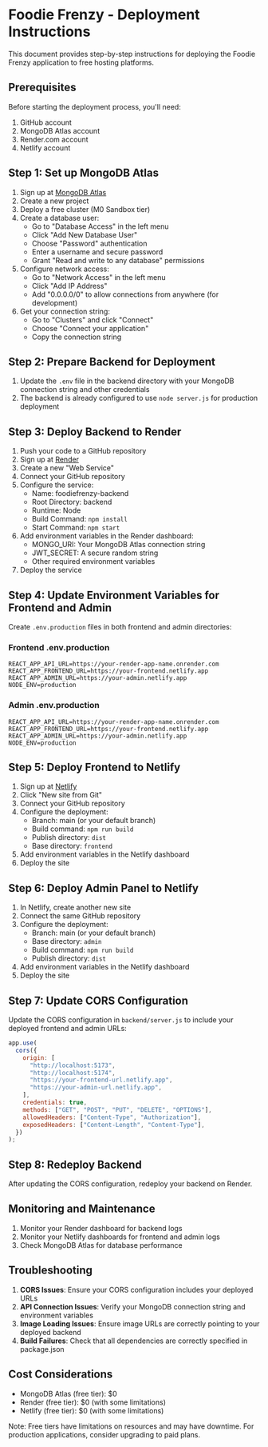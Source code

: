 # Foodie Frenzy - Deployment Instructions

This document provides step-by-step instructions for deploying the Foodie Frenzy application to free hosting platforms.

## Prerequisites

Before starting the deployment process, you'll need:

1. GitHub account
2. MongoDB Atlas account
3. Render.com account
4. Netlify account

## Step 1: Set up MongoDB Atlas

1. Sign up at [MongoDB Atlas](https://www.mongodb.com/cloud/atlas)
2. Create a new project
3. Deploy a free cluster (M0 Sandbox tier)
4. Create a database user:
   - Go to "Database Access" in the left menu
   - Click "Add New Database User"
   - Choose "Password" authentication
   - Enter a username and secure password
   - Grant "Read and write to any database" permissions
5. Configure network access:
   - Go to "Network Access" in the left menu
   - Click "Add IP Address"
   - Add "0.0.0.0/0" to allow connections from anywhere (for development)
6. Get your connection string:
   - Go to "Clusters" and click "Connect"
   - Choose "Connect your application"
   - Copy the connection string

## Step 2: Prepare Backend for Deployment

1. Update the `.env` file in the backend directory with your MongoDB connection string and other credentials
2. The backend is already configured to use `node server.js` for production deployment

## Step 3: Deploy Backend to Render

1. Push your code to a GitHub repository
2. Sign up at [Render](https://render.com)
3. Create a new "Web Service"
4. Connect your GitHub repository
5. Configure the service:
   - Name: foodiefrenzy-backend
   - Root Directory: backend
   - Runtime: Node
   - Build Command: `npm install`
   - Start Command: `npm start`
6. Add environment variables in the Render dashboard:
   - MONGO_URI: Your MongoDB Atlas connection string
   - JWT_SECRET: A secure random string
   - Other required environment variables
7. Deploy the service

## Step 4: Update Environment Variables for Frontend and Admin

Create `.env.production` files in both frontend and admin directories:

### Frontend .env.production

```env
REACT_APP_API_URL=https://your-render-app-name.onrender.com
REACT_APP_FRONTEND_URL=https://your-frontend.netlify.app
REACT_APP_ADMIN_URL=https://your-admin.netlify.app
NODE_ENV=production
```

### Admin .env.production

```env
REACT_APP_API_URL=https://your-render-app-name.onrender.com
REACT_APP_FRONTEND_URL=https://your-frontend.netlify.app
REACT_APP_ADMIN_URL=https://your-admin.netlify.app
NODE_ENV=production
```

## Step 5: Deploy Frontend to Netlify

1. Sign up at [Netlify](https://netlify.com)
2. Click "New site from Git"
3. Connect your GitHub repository
4. Configure the deployment:
   - Branch: main (or your default branch)
   - Build command: `npm run build`
   - Publish directory: `dist`
   - Base directory: `frontend`
5. Add environment variables in the Netlify dashboard
6. Deploy the site

## Step 6: Deploy Admin Panel to Netlify

1. In Netlify, create another new site
2. Connect the same GitHub repository
3. Configure the deployment:
   - Branch: main (or your default branch)
   - Base directory: `admin`
   - Build command: `npm run build`
   - Publish directory: `dist`
4. Add environment variables in the Netlify dashboard
5. Deploy the site

## Step 7: Update CORS Configuration

Update the CORS configuration in `backend/server.js` to include your deployed frontend and admin URLs:

```javascript
app.use(
  cors({
    origin: [
      "http://localhost:5173",
      "http://localhost:5174",
      "https://your-frontend-url.netlify.app",
      "https://your-admin-url.netlify.app",
    ],
    credentials: true,
    methods: ["GET", "POST", "PUT", "DELETE", "OPTIONS"],
    allowedHeaders: ["Content-Type", "Authorization"],
    exposedHeaders: ["Content-Length", "Content-Type"],
  })
);
```

## Step 8: Redeploy Backend

After updating the CORS configuration, redeploy your backend on Render.

## Monitoring and Maintenance

1. Monitor your Render dashboard for backend logs
2. Monitor your Netlify dashboards for frontend and admin logs
3. Check MongoDB Atlas for database performance

## Troubleshooting

1. **CORS Issues**: Ensure your CORS configuration includes your deployed URLs
2. **API Connection Issues**: Verify your MongoDB connection string and environment variables
3. **Image Loading Issues**: Ensure image URLs are correctly pointing to your deployed backend
4. **Build Failures**: Check that all dependencies are correctly specified in package.json

## Cost Considerations

- MongoDB Atlas (free tier): $0
- Render (free tier): $0 (with some limitations)
- Netlify (free tier): $0 (with some limitations)

Note: Free tiers have limitations on resources and may have downtime. For production applications, consider upgrading to paid plans.

